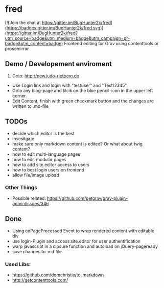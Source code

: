 # fred

[![Join the chat at https://gitter.im/BugHunter2k/fred](https://badges.gitter.im/BugHunter2k/fred.svg)](https://gitter.im/BugHunter2k/fred?utm_source=badge&utm_medium=badge&utm_campaign=pr-badge&utm_content=badge)
Frontend editing for Grav using contenttools or prosemirror

## Demo / Developement enviroment

1. Goto: http://new.judo-rietberg.de
* Use Login link and login with "testuser" and "Test12345" 
* Goto any blog-page and klcik on the blue pencil-icon in the upper left corner.
* Edit Content, finish with green checkmark button and the changes are written to .md-file


## TODOs
- decide which editor is the best
- invesitgate
 - make sure only markdown content is edited? Or what about twig content?
 - how to edit multi-language pages
 - how to edit modular pages
 - how to add site.editor access to users
 - how to best login users on frontend
 - allow file/image upload

### Other Things
- Possible related: https://github.com/getgrav/grav-plugin-admin/issues/346
 
 
## Done
- Using onPageProcessed Event to wrap rendered content with editable div
- use login-Plugin and access:site.editor for user authentification
- warp javascript in a closure function and autoload on jQuery-pageready 
- save changes to .md file


### Used Libs:
- https://github.com/domchristie/to-markdown
- http://getcontenttools.com/
